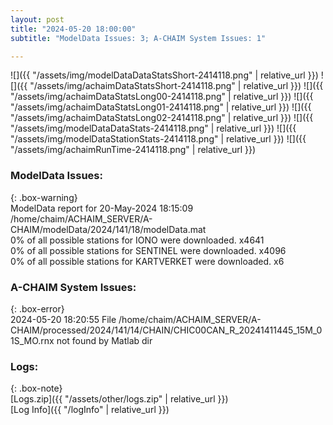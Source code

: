 ```yaml
---
layout: post
title: "2024-05-20 18:00:00"
subtitle: "ModelData Issues: 3; A-CHAIM System Issues: 1"

---
```


![]({{ "/assets/img/modelDataDataStatsShort-2414118.png" | relative_url }})
![]({{ "/assets/img/achaimDataStatsShort-2414118.png" | relative_url }})
![]({{ "/assets/img/achaimDataStatsLong00-2414118.png" | relative_url }})
![]({{ "/assets/img/achaimDataStatsLong01-2414118.png" | relative_url }})
![]({{ "/assets/img/achaimDataStatsLong02-2414118.png" | relative_url }})
![]({{ "/assets/img/modelDataDataStats-2414118.png" | relative_url }})
![]({{ "/assets/img/modelDataStationStats-2414118.png" | relative_url }})
![]({{ "/assets/img/achaimRunTime-2414118.png" | relative_url }})


### ModelData Issues:  
  
{: .box-warning}  
 ModelData report for 20-May-2024 18:15:09   
 /home/chaim/ACHAIM_SERVER/A-CHAIM/modelData/2024/141/18/modelData.mat   
 0% of all possible stations for IONO were downloaded. x4641   
 0% of all possible stations for SENTINEL were downloaded. x4096   
 0% of all possible stations for KARTVERKET were downloaded. x6   
  
### A-CHAIM System Issues:  
  
{: .box-error}  
2024-05-20 18:20:55 File /home/chaim/ACHAIM_SERVER/A-CHAIM/processed/2024/141/14/CHAIN/CHIC00CAN_R_20241411445_15M_01S_MO.rnx not found by Matlab dir  

### Logs:  
  
{: .box-note}  
[Logs.zip]({{ "/assets/other/logs.zip" | relative_url }})  
[Log Info]({{ "/logInfo" | relative_url }})  
